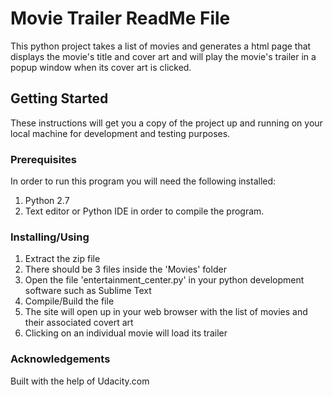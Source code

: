 # Movie Trailer ReadMe File

This python project takes a list of movies and generates a html page that displays the movie's title and cover art and will play the movie's trailer in a popup window when its cover art is clicked.

## Getting Started
These instructions will get you a copy of the project up and running on your local machine for development and testing purposes.

### Prerequisites
In order to run this program you will need the following installed:
1. Python 2.7
2. Text editor or Python IDE in order to compile the program.

### Installing/Using
1. Extract the zip file
2. There should be 3 files inside the 'Movies' folder
3. Open the file 'entertainment_center.py' in your python development software such as Sublime Text
4. Compile/Build the file
5. The site will open up in your web browser with the list of movies and their associated covert art
6. Clicking on an individual movie will load its trailer

### Acknowledgements
Built with the help of Udacity.com
